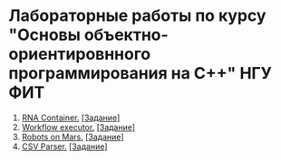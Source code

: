 # Лабораторные работы по курсу "Основы объектно-ориентировнного программирования на C++" НГУ ФИТ
1. [RNA Container.](https://github.com/DronovDen/CPP-OOP/tree/main/RNA) [[Задание]](https://github.com/DronovDen/CPP-OOP/blob/main/RNA/Lab1%20C%2B%2B%20DNK-task_1.docx)
2. [Workflow executor.](https://github.com/DronovDen/CPP-OOP/tree/main/Workflow) [[Задание]](https://github.com/DronovDen/CPP-OOP/blob/main/Workflow/OOP%20C%2B%2B%20Task%202%20(Workflow%20Executor).docx)
3. [Robots on Mars.](https://github.com/DronovDen/CPP-OOP/tree/main/RobotsOnMars) [[Задание]](https://github.com/DronovDen/CPP-OOP/blob/main/RobotsOnMars/Robots_-_Task_3.pdf)
4. [CSV Parser.](https://github.com/DronovDen/CPP-OOP/tree/main/CSVParser) [[Задание]](https://github.com/DronovDen/CPP-OOP/blob/main/CSVParser/C%2B%2B%20template%20task.docx)